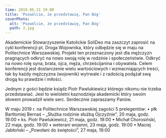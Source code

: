 ```yaml
---
time: 2019.05.21 19.00
title: 'Pozwólcie, że przedstawię, Pan Bóg'
coverPhoto:
  alt: 'Pozwólcie, że przedstawię, Pan Bóg'
  path: 2.jpg
---
```

Akademickie Stowarzyszenie Katolickie SoliDeo ma zaszczyt zaprosić na cykl konferencji pt. Droga Wojownika, który odbędzie się w maju na Politechnice Warszawskiej. Projekt ten przeznaczony jest dla mężczyzn pragnących odkryć na nowo swoją rolę w rodzinie i społeczeństwie. Odkryć na nowo rolę syna, brata, ojca, męża, chrześcijanina i obywatela. Celem konferencji jest dostarczenie wielu wartościowych i wzmacniających treści, tak by każdy mężczyzna (wojownik) wytrwale i z radością podążał swą drogą ku prawdzie i miłości.

Jednym z gości będzie ksiądz Piotr Pawlukiewicz którego nikomu nie trzeba przedstawiać. Jest to wieloletni kaznodzieja akademicki który swoim słowem prowadził wiele serc. Serdecznie zapraszamy Panów.

W maju 2019 r. na Politechnice Warszawskiej zagości 5 prelegentów:
•	płk Bartłomiej Bernaś – „Służba rodzinie służbą Ojczyźnie”, 20 maja, godz. 19:00
•	ks. Piotr Pawlukiewicz, 21 maja, godz. 19:00
•	Michał Chorosiński, 22 maja, godz. 19:00
•	weterani wojenni, 23 maja, godz. 19:00
•	Maciej Jabłoński – „Powołani do świętości”, 27 maja, 19:00